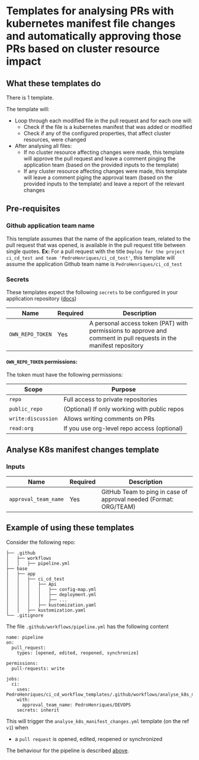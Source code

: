 # Templates for analysing PRs with kubernetes manifest file changes and automatically approving those PRs based on cluster resource impact

## What these templates do

There is 1 template.

The template will:
- Loop through each modified file in the pull request and for each one will:
  - Check if the file is a kubernetes manifest that was added or modified
  - Check if any of the configured properties, that affect cluster resources, were changed
- After analysing all files:
  - If no cluster resource affecting changes were made, this template will approve the pull request and leave a comment pinging the application team (based on the provided inputs to the template)
  - If any cluster resource affecting changes were made, this template will leave a comment piging the approval team (based on the provided inputs to the template) and leave a report of the relevant changes

## Pre-requisites

### Github application team name

This template assumes that the name of the application team, related to the pull request that was opened, is available in the pull request title between single quotes.
**Ex:** For a pull request with the title `Deploy for the project ci_cd_test and team 'PedroHenriques/ci_cd_test'`, this template will assume the application Github team name is `PedroHenriques/ci_cd_test`

### Secrets

These templates expect the following `secrets` to be configured in your application repository ([docs](https://docs.github.com/en/actions/security-for-github-actions/security-guides/using-secrets-in-github-actions))

| Name | Required | Description |
| ----------- | ----------- | ----------- |
| `OWN_REPO_TOKEN` | Yes | A personal access token (PAT) with permissions to approve and comment in pull requests in the manifest repository |

#### `OWN_REPO_TOKEN` permissions:

The token must have the following permissions:

| Scope              | Purpose                                      |
| ------------------ | -------------------------------------------- |
| `repo`             | Full access to private repositories          |
| `public_repo`      | (Optional) If only working with public repos |
| `write:discussion` | Allows writing comments on PRs               |
| `read:org`         | If you use org-level repo access (optional)  |

## Analyse K8s manifest changes template

### Inputs
| Name | Required | Description |
| ----------- | ----------- | ----------- |
| `approval_team_name` | Yes | GitHub Team to ping in case of approval needed (Format: ORG/TEAM) |

## Example of using these templates

Consider the following repo:
```
├── .github
│   ├── workflows
│   │   ├── pipeline.yml
├── base
│   ├── app
│   │   ├── ci_cd_test
│   │   │   ├── Api
│   │   │   │   ├── config-map.yml
│   │   │   │   ├── deployment.yml
│   │   │   │   ├── ...
│   │   │   ├── kustomization.yaml
│   │   ├── kustomization.yaml
└── .gitignore
```

The file `.github/workflows/pipeline.yml` has the following content
```
name: pipeline
on:
  pull_request:
    types: [opened, edited, reopened, synchronize]

permissions:
  pull-requests: write

jobs:
  ci:
    uses: PedroHenriques/ci_cd_workflow_templates/.github/workflows/analyse_k8s_manifest_changes.yml@v1
    with:
      approval_team_name: PedroHenriques/DEVOPS
    secrets: inherit
```

This will trigger the `analyse_k8s_manifest_changes.yml` template (on the ref `v1`) when
- a `pull request` is opened, edited, reopened or synchronized

The behaviour for the pipeline is described [above](#What-these-templates-do).
